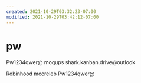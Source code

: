 ```yaml
---
created: 2021-10-29T03:32:23-07:00
modified: 2021-10-29T03:42:12-07:00
---
```


# pw

Pw1234qwer@   moqups shark.kanban.drive@outlook


Robinhood 
mccreleb
Pw1234qwer@
